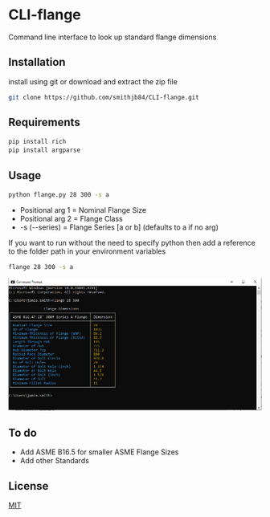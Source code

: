 # CLI-flange

Command line interface to look up standard flange dimensions

## Installation

install using git or download and extract the zip file

```bash
git clone https://github.com/smithjb84/CLI-flange.git
```

## Requirements

```bash
pip install rich
pip install argparse
```

## Usage

```bash
python flange.py 28 300 -s a
```
* Positional arg 1 = Nominal Flange Size
* Positional arg 2 = Flange Class
* -s (--series) = Flange Series [a or b] (defaults to a if no arg)

If you want to run without the need to specify python then add a reference to the folder path in your environment variables

```bash
flange 28 300 -s a
```

![alt text](https://github.com/smithjb84/CLI-flange/blob/main/usage.PNG?raw=true)

## To do
* Add ASME B16.5 for smaller ASME Flange Sizes
* Add other Standards

## License

[MIT](https://choosealicense.com/licenses/mit/)
